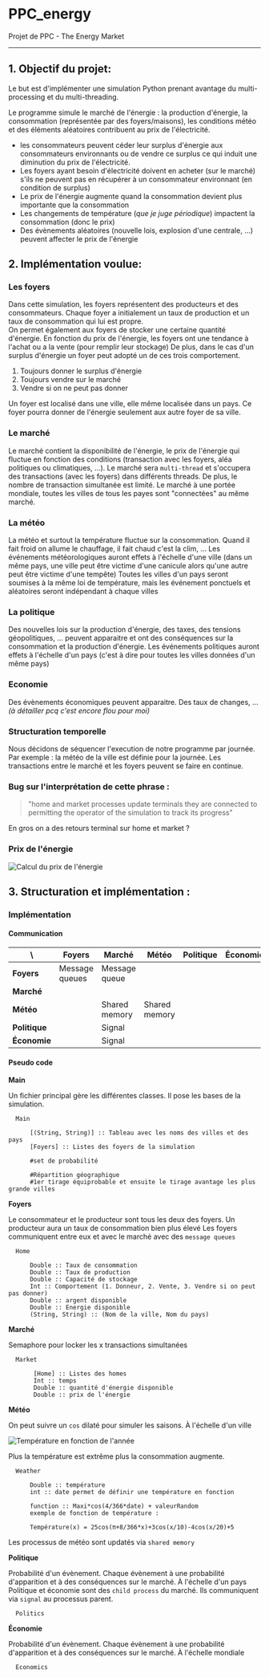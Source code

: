 # PPC_energy
Projet de PPC - The Energy Market

<hr>

## 1. Objectif du projet:

Le but est d'implémenter une simulation Python prenant avantage du multi-processing et du multi-threading.

Le programme simule le marché de l'énergie : la production d'énergie, la consommation (représentée par des foyers/maisons), les conditions météo et des éléments aléatoires contribuent au prix de l'électricité.

 - les consommateurs peuvent céder leur surplus d'énergie aux consommateurs environnants ou de vendre ce surplus ce qui induit une diminution du prix de l'électricité.
 -  Les foyers ayant besoin d'électricité doivent en acheter (sur le marché) s'ils ne peuvent pas en récupérer à un consommateur environnant (en condition de surplus)
 - Le prix de l'énergie augmente quand la consommation devient plus importante que la consommation
 - Les changements de température (*que je juge périodique*) impactent la consommation (donc le prix)
 - Des évènements aléatoires (nouvelle lois, explosion d'une centrale, …) peuvent affecter le prix de l'énergie

## 2. Implémentation voulue:

### Les foyers

  Dans cette simulation, les foyers représentent des producteurs et des consommateurs. Chaque foyer a initialement un taux de production et un taux de consommation qui lui est propre.  
  On permet également aux foyers de stocker une certaine quantité d'énergie. En fonction du prix de l'énergie, les foyers ont une tendance à l'achat ou a la vente (pour remplir leur stockage)
  De plus, dans le cas d'un surplus d'énergie un foyer peut adopté un de ces trois comportement.

  1. Toujours donner le surplus d'énergie
  2. Toujours vendre sur le marché
  3. Vendre si on ne peut pas donner

  Un foyer est localisé dans une ville, elle même localisée dans un pays. Ce foyer pourra donner de l'énergie seulement aux autre foyer de sa ville.

### Le marché

 Le marché contient la disponibilité de l'énergie, le prix de l'énergie qui fluctue en fonction des conditions (transaction avec les foyers, aléa politiques ou climatiques, …). Le marché sera ```multi-thread``` et s'occupera des transactions (avec les foyers) dans différents threads. De plus, le nombre de transaction simultanée est limité.
 Le marché à une portée mondiale, toutes les villes de tous les payes sont "connectées" au même marché.

### La météo

 La météo et surtout la température fluctue sur la consommation. Quand il fait froid on allume le chauffage, il fait chaud c'est la clim, …
 Les événements météorologiques auront effets à l'échelle d'une ville (dans un même pays, une ville peut être victime d'une canicule alors qu'une autre peut être victime d'une tempête)
 Toutes les villes d'un pays seront soumises à la même loi de température, mais les événement ponctuels et aléatoires seront indépendant à chaque villes

### La politique

 Des nouvelles lois sur la production d'énergie, des taxes, des tensions géopolitiques, … peuvent apparaitre et ont des conséquences sur la consommation et la production d'énergie.
 Les événements politiques auront effets à l'échelle d'un pays (c'est à dire pour toutes les villes données d'un même pays)

### Economie

 Des évènements économiques peuvent apparaitre. Des taux de changes, …
 *(à détailler pcq c'est encore flou pour moi)*

### Structuration temporelle

Nous décidons de séquencer l'execution de notre programme par journée. Par exemple : la météo de la ville est définie pour la journée. Les transactions entre le marché et les foyers peuvent se faire en continue.

### Bug sur l'interprétation de cette phrase :

 >"home and market processes update terminals they are connected to permitting the operator of the simulation to track its progress"

 En gros on a des retours terminal sur home et market ?

### Prix de l'énergie

 <img alt="Calcul du prix de l'énergie" src="/img/calcul_price.png">

## 3. Structuration et implémentation :

### Implémentation

#### Communication

| \         | Foyers | Marché | Météo | Politique | Économie |
| -         | ------ | ------ | ----- | --------- |  ------- |
| **Foyers**    | Message queues     | Message queue        |       |           |          |
| **Marché**    |        |        |       |           |          |
| **Météo**   |        | Shared memory       |  Shared memory     |           |          |
| **Politique** |        |   Signal     |       |           |          |
| **Économie**  |        |    Signal    |       |           |          |

#### Pseudo code

**Main**

  Un fichier principal gère les différentes classes. Il pose les bases de la simulation.

      Main

          [(String, String)] :: Tableau avec les noms des villes et des pays
          [Foyers] :: Listes des foyers de la simulation

          #set de probabilité

          #Répartition géographique
          #1er tirage équiprobable et ensuite le tirage avantage les plus grande villes


**Foyers**

Le consommateur et le producteur sont tous les deux des foyers. Un producteur aura un taux de consommation bien plus élevé
Les foyers communiquent entre eux et avec le marché avec des ```message queues```

      Home

          Double :: Taux de consommation
          Double :: Taux de production
          Double :: Capacité de stockage
          Int :: Comportement (1. Donneur, 2. Vente, 3. Vendre si on peut pas donner)
          Double :: argent disponible
          Double :: Energie disponible
          (String, String) :: (Nom de la ville, Nom du pays)

**Marché**

Semaphore pour locker les x transactions simultanées

      Market

           [Home] :: Listes des homes
           Int :: temps
           Double :: quantité d'énergie disponible
           Double :: prix de l'énergie


**Météo**

   On peut suivre un `cos` dilaté pour simuler les saisons. À l'échelle d'un ville

   ![Température en fonction de l'année](/img/temperature.png)

   Plus la température est extrême plus la consommation augmente.

      Weather

          Double :: température
          int :: date permet de définir une température en fonction

          function :: Maxi*cos(4/366*date) + valeurRandom
          exemple de fonction de température :

          Température(x) = 25cos(π+8/366*x)+3cos(x/10)-4cos(x/20)+5


   Les processus de météo sont updatés via ```shared memory```


**Politique**

  Probabilité d'un évènement. Chaque évènement à une probabilité d'apparition et à des conséquences sur le marché. À l'échelle d'un pays
  Politique et économie sont des ```child process``` du marché. Ils communiquent via ```signal``` au processus parent.

      Politics




**Économie**

   Probabilité d'un évènement. Chaque évènement à une probabilité d'apparition et à des conséquences sur le marché. À l'échelle mondiale

      Economics

